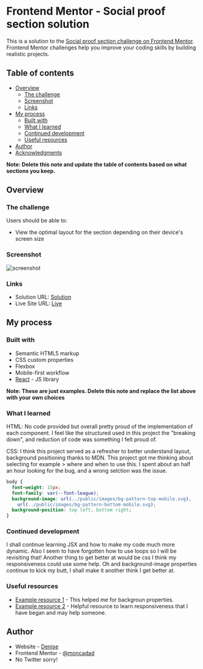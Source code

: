 # Frontend Mentor - Social proof section solution

This is a solution to the [Social proof section challenge on Frontend Mentor](https://www.frontendmentor.io/challenges/social-proof-section-6e0qTv_bA). Frontend Mentor challenges help you improve your coding skills by building realistic projects.

## Table of contents

- [Overview](#overview)
  - [The challenge](#the-challenge)
  - [Screenshot](#screenshot)
  - [Links](#links)
- [My process](#my-process)
  - [Built with](#built-with)
  - [What I learned](#what-i-learned)
  - [Continued development](#continued-development)
  - [Useful resources](#useful-resources)
- [Author](#author)
- [Acknowledgments](#acknowledgments)

**Note: Delete this note and update the table of contents based on what sections you keep.**

## Overview

### The challenge

Users should be able to:

- View the optimal layout for the section depending on their device's screen size

### Screenshot

![screenshot](./images/screenshot.png)

### Links

- Solution URL: [Solution](https://your-solution-url.com)
- Live Site URL: [Live](https://your-live-site-url.com)

## My process

### Built with

- Semantic HTML5 markup
- CSS custom properties
- Flexbox
- Mobile-first workflow
- [React](https://reactjs.org/) - JS library

**Note: These are just examples. Delete this note and replace the list above with your own choices**

### What I learned

HTML: No code provided but overall pretty proud of the implementation of each component.
I feel like the structured used in this project the "breaking down", and reduction of code was something I felt proud of.

CSS: I think this project served as a refresher to better understand layout, background positioning thanks to MDN. This project got me thinking about selecting for example > where and when to use this. I spent about an half an hour looking for the bug, and a wrong selction was the issue.

```css
body {
  font-weight: 15px;
  font-family: var(--font-league);
  background-image: url(../public/images/bg-pattern-top-mobile.svg),
    url(../public/images/bg-pattern-bottom-mobile.svg);
  background-position: top left, bottom right;
}
```

### Continued development

I shall continue learning JSX and how to make my code much more dynamic.
Also I seem to have forgotten how to use loops so I will be revisiting that! Another thing to get better at would be css I think my responsiveness could use some help. Oh and background-image properties continue to kick my butt, I shall make it another think I get better at.

### Useful resources

- [Example resource 1](https://developer.mozilla.org/en-US/docs/Web/CSS/background-position) - This helped me for backgroun properties.
- [Example resource 2](https://courses.kevinpowell.co/view/courses/conquering-responsive-layouts/) - Helpful resource to learn responsiveness that I have began and may help someone.

## Author

- Website - [Denise](https://www.your-site.com)
- Frontend Mentor - [@moncadad](https://www.frontendmentor.io/profile/yourusername)
- No Twitter sorry!
